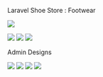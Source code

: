 Laravel Shoe Store : Footwear


![](https://raw.githubusercontent.com/soltee/laravel-shop-with-admin-dashboard/master/public/img/landing.png)

![](https://raw.githubusercontent.com/soltee/laravel-shop-with-admin-dashboard/master/public/img/products.png)
![](https://raw.githubusercontent.com/soltee/laravel-shop-with-admin-dashboard/master/public/img/login.png)
![](https://raw.githubusercontent.com/soltee/laravel-shop-with-admin-dashboard/master/public/img/customer-dashboard.png)

Admin Designs

![](https://raw.githubusercontent.com/soltee/laravel-shop-with-admin-dashboard/master/public/img/admin-dashboard.png)
![](https://raw.githubusercontent.com/soltee/laravel-shop-with-admin-dashboard/master/public/img/admin-products.png)
![](https://raw.githubusercontent.com/soltee/laravel-shop-with-admin-dashboard/master/public/img/admin-users.png)
![](https://raw.githubusercontent.com/soltee/laravel-shop-with-admin-dashboard/master/public/img/admin-logout.png)
